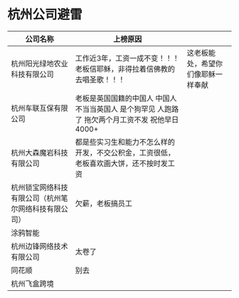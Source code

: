 # 杭州公司避雷

| 公司名称                     | 上榜原因                                                     |                                    |
| ---------------------------- | ------------------------------------------------------------ | ---------------------------------- |
| 杭州阳光绿地农业科技有限公司 | 工作近3年，工资一成不变！！！老板信耶稣，非得拉着信佛教的去唱圣歌！！！ | 这老板能处，希望你们像耶稣一样奉献 |
| 杭州车联互保有限公司         | 老板是英国国籍的中国人 中国人不当当英国人  是个狗罕见 人跑路了 拖欠两个月工资不发 祝他早日4000+ |                                    |
| 杭州大森魔岩科技有限公司     | 都是些实习生和能力不怎么样的开发，不交公积金，工资很低，老板喜欢画大饼，还不按时发工资 |                                    |
|杭州锁宝网络科技有限公司（杭州笔尔网络科技有限公司）|欠薪，老板搞员工|     |
|涂鸦智能|    |    |
|杭州边锋网络技术有限公司|太卷了|    |
|同花顺|别去|   |
|杭州飞盒跨境|    |    |
